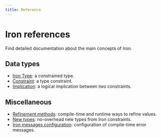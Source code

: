 ```yaml
---
title: Reference
---
```


# Iron references

Find detailed documentation about the main concepts of Iron.

## Data types

- [Iron Type](iron-type.md): a constrained type.
- [Constraint](constraint.md): a type constraint.
- [Implication](implication.md): a logical implication between two constraints.

## Miscellaneous

- [Refinement methods](refinement.md): compile-time and runtime ways to refine values.
- [New types](newtypes.md): no-overhead new types from Iron constraints.
- [Iron messages configuration](config.md): configuration of compile-time error messages.